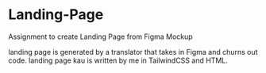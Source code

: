 # Landing-Page
Assignment to create Landing Page from Figma Mockup 

landing page is generated by a translator that takes in Figma and churns out code.
landing page kau is written by me in TailwindCSS and HTML. 
